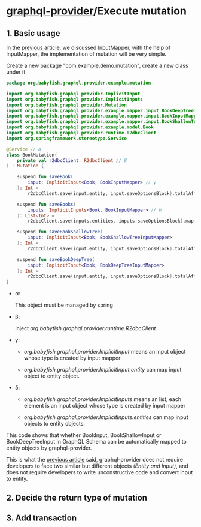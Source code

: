 # [graphql-provider](https://github.com/babyfish-ct/graphql-provider)/Execute mutation

## 1. Basic usage

In the [previous article](./input-mapper.md), we discussed InputMapper, with the help of InputMapper, the implementation of mutation will be very simple.

Create a new package "com.example.demo.mutation", create a new class under it

```kt
package org.babyfish.graphql.provider.example.mutation

import org.babyfish.graphql.provider.ImplicitInput
import org.babyfish.graphql.provider.ImplicitInputs
import org.babyfish.graphql.provider.Mutation
import org.babyfish.graphql.provider.example.mapper.input.BookDeepTreeInputMapper
import org.babyfish.graphql.provider.example.mapper.input.BookInputMapper
import org.babyfish.graphql.provider.example.mapper.input.BookShallowTreeInputMapper
import org.babyfish.graphql.provider.example.model.Book
import org.babyfish.graphql.provider.runtime.R2dbcClient
import org.springframework.stereotype.Service

@Service // α
class BookMutation(
    private val r2dbcClient: R2dbcClient // β
) : Mutation {

    suspend fun saveBook(
        input: ImplicitInput<Book, BookInputMapper> // γ
    ): Int =
        r2dbcClient.save(input.entity, input.saveOptionsBlock).totalAffectedRowCount

    suspend fun saveBooks(
        inputs: ImplicitInputs<Book, BookInputMapper> // δ
    ): List<Int> =
        r2dbcClient.save(inputs.entities, inputs.saveOptionsBlock).map { it.totalAffectedRowCount }

    suspend fun saveBookShallowTree(
        input: ImplicitInput<Book, BookShallowTreeInputMapper>
    ): Int =
        r2dbcClient.save(input.entity, input.saveOptionsBlock).totalAffectedRowCount

    suspend fun saveBookDeepTree(
        input: ImplicitInput<Book, BookDeepTreeInputMapper>
    ): Int =
        r2dbcClient.save(input.entity, input.saveOptionsBlock).totalAffectedRowCount
}
```

- α: 

    This object must be managed by spring

- β: 

    Inject *org.babyfish.graphql.provider.runtime.R2dbcClient*

- γ: 

    - *org.babyfish.graphql.provider.ImplicitInput* means an input object whose type is created by input mapper
    
    - *org.babyfish.graphql.provider.ImplicitInput.entity* can map input object to entity object.
    

- δ: 

    - *org.babyfish.graphql.provider.ImplicitInputs* means an list, each element is an input object whose type is created by input mapper
    
    - *org.babyfish.graphql.provider.ImplicitInputs.entities* can map input objects to entity objects.

This code shows that whether BookInput, BookShallowInput or BookDeepTreeInput in GraphQL Schema can be automatically mapped to entity objects by graphql-provider.

This is what the [previous article](./input-mapper.md) said, graphql-provider does not require developers to face two similar but different objects *(Entity and Input)*, and does not require developers to write unconstructive code and convert input to entity.

## 2. Decide the return type of mutation

## 3. Add transaction
